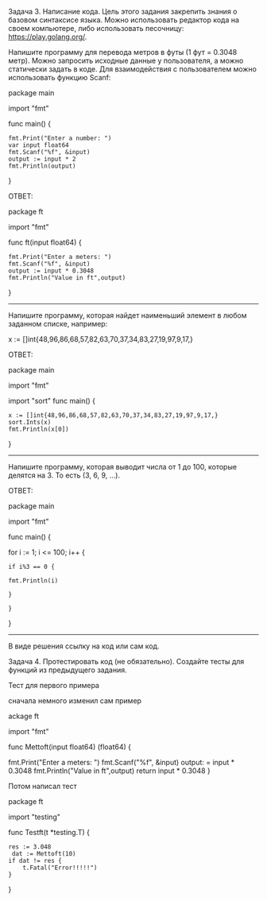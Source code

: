 Задача 3. Написание кода.
Цель этого задания закрепить знания о базовом синтаксисе языка. Можно использовать редактор кода на своем компьютере, либо использовать песочницу: https://play.golang.org/.

Напишите программу для перевода метров в футы (1 фут = 0.3048 метр). Можно запросить исходные данные у пользователя, а можно статически задать в коде. Для взаимодействия с пользователем можно использовать функцию Scanf:

package main

import "fmt"

func main() {

    fmt.Print("Enter a number: ")
    var input float64
    fmt.Scanf("%f", &input)
    output := input * 2
    fmt.Println(output)    
}

ОТВЕТ:

package ft

import "fmt"

func ft(input float64) {

    fmt.Print("Enter a meters: ")
    fmt.Scanf("%f", &input)
    output := input * 0.3048
    fmt.Println("Value in ft",output)    
}

-------------------------

Напишите программу, которая найдет наименьший элемент в любом заданном списке, например:

x := []int{48,96,86,68,57,82,63,70,37,34,83,27,19,97,9,17,}

ОТВЕТ:

package main

import "fmt"

import "sort"
func main() {

    x := []int{48,96,86,68,57,82,63,70,37,34,83,27,19,97,9,17,}
    sort.Ints(x)
    fmt.Println(x[0])
    
}

--------------------------------------------------------------------------

Напишите программу, которая выводит числа от 1 до 100, которые делятся на 3. То есть (3, 6, 9, …).

ОТВЕТ:

package main

import "fmt"

func main() {
  
  for i := 1; i <= 100; i++ {
    
    if i%3 == 0 {
    
    fmt.Println(i)
    
    }
    
    }
  
}

-------------------------------------------------------------------------

В виде решения ссылку на код или сам код.

Задача 4. Протестировать код (не обязательно).
Создайте тесты для функций из предыдущего задания.

Тест для первого примера

сначала немного изменил сам пример

ackage ft

import "fmt"

func Mettoft(input float64) (float64) {
   
   fmt.Print("Enter a meters: ")
    fmt.Scanf("%f", &input)
    output: = input * 0.3048
    fmt.Println("Value in ft",output) 
    return input * 0.3048
}


Потом написал тест 

package ft

import "testing"

func Testft(t *testing.T) {
    
    res := 3.048
     dat := Mettoft(10)
	if dat != res {
        t.Fatal("Error!!!!!")
	}

}






